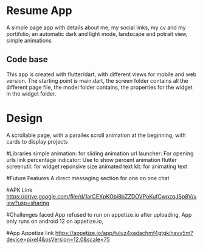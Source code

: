 # Resume App

A simple page app with details about me, my social links, my cv and my portifolio, an automatic dark and light mode, landscape and potrait view, simple animations

## Code base

This app is created with flutter/dart, with different views for mobile and web version.
The starting point is main.dart, the screen folder contains all the different page file, the model folder contains, the properties for the widget in the widget folder.

# Design
A scrollable page, with a parallex scroll animation at the beginning, with cards to display projects

#Libraries
simple animation: for sliding animation
url launcher: For opening urls link
percentage indicator: Use to show percent animation
flutter screenutil: for widget reponsive size
animated text kit: for animating text

#Future Features
A direct messaging section for one on one chat

#APK Link
https://drive.google.com/file/d/1arCEXpKObi8bZZDOVPoKufCwpzqJSp8V/view?usp=sharing

#Challenges faced
App refused to run on appetize.io after uploading,
App only runs on android 12 on appetize.io,

#App Appetize link
https://appetize.io/app/tuluz4xadachmf4gtgkihavy5m?device=pixel4&osVersion=12.0&scale=75
